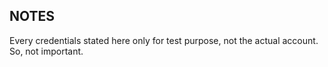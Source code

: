 ## NOTES  
Every credentials stated here only for test purpose, not the actual account. So, not important.